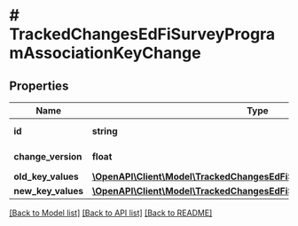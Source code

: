 # # TrackedChangesEdFiSurveyProgramAssociationKeyChange

## Properties

Name | Type | Description | Notes
------------ | ------------- | ------------- | -------------
**id** | **string** | Resource identifier | [optional]
**change_version** | **float** | Change version | [optional]
**old_key_values** | [**\OpenAPI\Client\Model\TrackedChangesEdFiSurveyProgramAssociationKey**](TrackedChangesEdFiSurveyProgramAssociationKey.md) |  | [optional]
**new_key_values** | [**\OpenAPI\Client\Model\TrackedChangesEdFiSurveyProgramAssociationKey**](TrackedChangesEdFiSurveyProgramAssociationKey.md) |  | [optional]

[[Back to Model list]](../../README.md#models) [[Back to API list]](../../README.md#endpoints) [[Back to README]](../../README.md)
